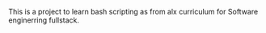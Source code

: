 This is a project to learn bash scripting as from alx curriculum for Software enginerring fullstack.
